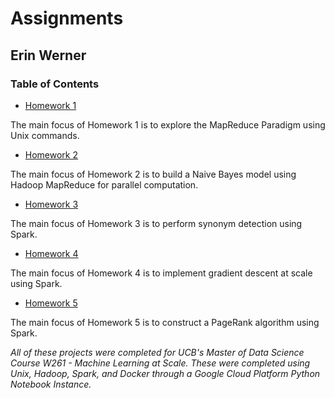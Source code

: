 # Assignments

## Erin Werner

### Table of Contents

* [Homework 1](https://github.com/etwernerMIDS/Machine_Learning_at_Scale/tree/main/Assignments/HW1)

The main focus of Homework 1 is to explore the MapReduce Paradigm using Unix commands.

* [Homework 2](https://github.com/etwernerMIDS/Machine_Learning_at_Scale/tree/main/Assignments/HW2)

The main focus of Homework 2 is to build a Naive Bayes model using Hadoop MapReduce for parallel computation.

* [Homework 3](https://github.com/etwernerMIDS/Machine_Learning_at_Scale/tree/main/Assignments/HW3)

The main focus of Homework 3 is to perform synonym detection using Spark. 

* [Homework 4](https://github.com/etwernerMIDS/Machine_Learning_at_Scale/tree/main/Assignments/HW4)

The main focus of Homework 4 is to implement gradient descent at scale using Spark.

* [Homework 5](https://github.com/etwernerMIDS/Machine_Learning_at_Scale/tree/main/Assignments/HW5)

The main focus of Homework 5 is to construct a PageRank algorithm using Spark.


*All of these projects were completed for UCB's Master of Data Science Course W261 - Machine Learning at Scale. These were completed using Unix, Hadoop, Spark, and Docker through a Google Cloud Platform Python Notebook Instance.* 
